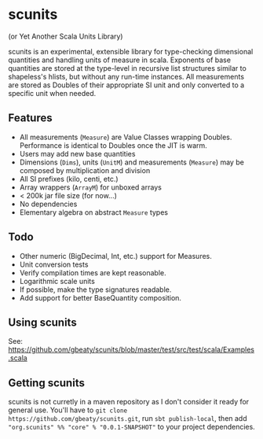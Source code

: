 # scunits

(or Yet Another Scala Units Library)

scunits is an experimental, extensible library for type-checking dimensional quantities and handling units of measure in scala. Exponents of base quantities are stored at the type-level in recursive list structures similar to shapeless's hlists, but without any run-time instances. All measurements are stored as Doubles of their appropriate SI unit and only converted to a specific unit when needed.

## Features
- All measurements (`Measure`) are Value Classes wrapping Doubles. Performance is identical to Doubles once the JIT is warm.
- Users may add new base quantities
- Dimensions (`Dims`), units (`UnitM`) and measurements (`Measure`) may be composed by multiplication and division
- All SI prefixes (kilo, centi, etc.)
- Array wrappers (`ArrayM`) for unboxed arrays
- < 200k jar file size (for now...)
- No dependencies
- Elementary algebra on abstract `Measure` types

## Todo
- Other numeric (BigDecimal, Int, etc.) support for Measures.
- Unit conversion tests
- Verify compilation times are kept reasonable.
- Logarithmic scale units
- If possible, make the type signatures readable.
- Add support for better BaseQuantity composition.

## Using scunits
See: https://github.com/gbeaty/scunits/blob/master/test/src/test/scala/Examples.scala

## Getting scunits
scunits is not curretly in a maven repository as I don't consider it ready for general use. You'll have to `git clone https://github.com/gbeaty/scunits.git`, run `sbt publish-local`, then add `"org.scunits" %% "core" % "0.0.1-SNAPSHOT"` to your project dependencies.